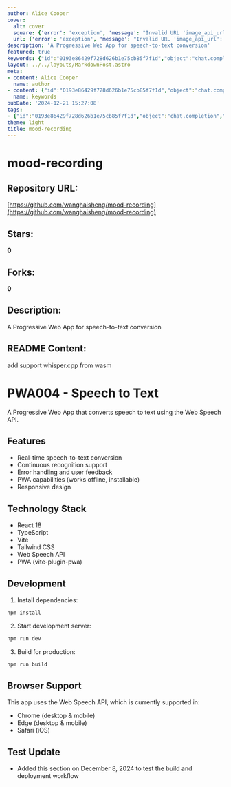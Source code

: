 ```yaml
---
author: Alice Cooper
cover:
  alt: cover
  square: {'error': 'exception', 'message': "Invalid URL 'image_api_url': No scheme supplied. Perhaps you meant https://image_api_url?"}
  url: {'error': 'exception', 'message': "Invalid URL 'image_api_url': No scheme supplied. Perhaps you meant https://image_api_url?"}
description: 'A Progressive Web App for speech-to-text conversion'
featured: true
keywords: {"id":"0193e86429f728d626b1e75cb85f7f1d","object":"chat.completion","created":1734770698,"model":"Qwen/Qwen2.5-7B-Instruct","choices":[{"index":0,"message":{"role":"assistant","content":"### Keywords\n- Progressive Web App (PWA)\n- Speech-to-Text Conversion\n- Web Speech API\n- Real-time Conversion\n- Continuous Recognition\n- Error Handling\n- User Feedback\n- WebAssembly (wasm)\n- React 18\n- TypeScript\n- Vite\n- Tailwind CSS\n- PWA Capabilities\n- Responsive Design\n- Chrome\n- Edge\n- Safari\n- Speech Recognition\n- Wasm Integration\n\n### Tags\n- PWA\n- Speech-to-Text\n- Real-Time Conversion\n- Continuous Recognition\n- Error Handling\n- User Feedback\n- WebAssembly\n- Web Speech API\n- React\n- TypeScript\n- Vite\n- Tailwind CSS\n- PWA Capabilities\n- Responsive Design\n- Browser Support\n- Web Development\n- Progressive Web Applications\n- Speech Recognition Technology\n- Web Performance"},"finish_reason":"stop"}],"usage":{"prompt_tokens":270,"completion_tokens":178,"total_tokens":448},"system_fingerprint":""}
layout: ../../layouts/MarkdownPost.astro
meta:
- content: Alice Cooper
  name: author
- content: {"id":"0193e86429f728d626b1e75cb85f7f1d","object":"chat.completion","created":1734770698,"model":"Qwen/Qwen2.5-7B-Instruct","choices":[{"index":0,"message":{"role":"assistant","content":"### Keywords\n- Progressive Web App (PWA)\n- Speech-to-Text Conversion\n- Web Speech API\n- Real-time Conversion\n- Continuous Recognition\n- Error Handling\n- User Feedback\n- WebAssembly (wasm)\n- React 18\n- TypeScript\n- Vite\n- Tailwind CSS\n- PWA Capabilities\n- Responsive Design\n- Chrome\n- Edge\n- Safari\n- Speech Recognition\n- Wasm Integration\n\n### Tags\n- PWA\n- Speech-to-Text\n- Real-Time Conversion\n- Continuous Recognition\n- Error Handling\n- User Feedback\n- WebAssembly\n- Web Speech API\n- React\n- TypeScript\n- Vite\n- Tailwind CSS\n- PWA Capabilities\n- Responsive Design\n- Browser Support\n- Web Development\n- Progressive Web Applications\n- Speech Recognition Technology\n- Web Performance"},"finish_reason":"stop"}],"usage":{"prompt_tokens":270,"completion_tokens":178,"total_tokens":448},"system_fingerprint":""}
  name: keywords
pubDate: '2024-12-21 15:27:08'
tags:
- {"id":"0193e86429f728d626b1e75cb85f7f1d","object":"chat.completion","created":1734770698,"model":"Qwen/Qwen2.5-7B-Instruct","choices":[{"index":0,"message":{"role":"assistant","content":"### Keywords\n- Progressive Web App (PWA)\n- Speech-to-Text Conversion\n- Web Speech API\n- Real-time Conversion\n- Continuous Recognition\n- Error Handling\n- User Feedback\n- WebAssembly (wasm)\n- React 18\n- TypeScript\n- Vite\n- Tailwind CSS\n- PWA Capabilities\n- Responsive Design\n- Chrome\n- Edge\n- Safari\n- Speech Recognition\n- Wasm Integration\n\n### Tags\n- PWA\n- Speech-to-Text\n- Real-Time Conversion\n- Continuous Recognition\n- Error Handling\n- User Feedback\n- WebAssembly\n- Web Speech API\n- React\n- TypeScript\n- Vite\n- Tailwind CSS\n- PWA Capabilities\n- Responsive Design\n- Browser Support\n- Web Development\n- Progressive Web Applications\n- Speech Recognition Technology\n- Web Performance"},"finish_reason":"stop"}],"usage":{"prompt_tokens":270,"completion_tokens":178,"total_tokens":448},"system_fingerprint":""}
theme: light
title: mood-recording
---
```


# mood-recording

## Repository URL: 
[https://github.com/wanghaisheng/mood-recording](https://github.com/wanghaisheng/mood-recording)

## Stars: 
**0**

## Forks: 
**0**

## Description: 
A Progressive Web App for speech-to-text conversion

## README Content: 
add support  whisper.cpp from wasm






# PWA004 - Speech to Text

A Progressive Web App that converts speech to text using the Web Speech API. 

## Features

- Real-time speech-to-text conversion
- Continuous recognition support
- Error handling and user feedback
- PWA capabilities (works offline, installable)
- Responsive design

## Technology Stack

- React 18
- TypeScript
- Vite
- Tailwind CSS
- Web Speech API
- PWA (vite-plugin-pwa)

## Development

1. Install dependencies:
```bash
npm install
```

2. Start development server:
```bash
npm run dev
```

3. Build for production:
```bash
npm run build
```

## Browser Support

This app uses the Web Speech API, which is currently supported in:
- Chrome (desktop & mobile)
- Edge (desktop & mobile)
- Safari (iOS)

## Test Update
- Added this section on December 8, 2024 to test the build and deployment workflow

